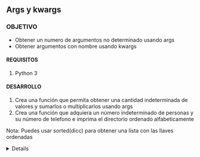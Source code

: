  
	
## Args y kwargs
### OBJETIVO 

- Obtener un numero de argumentos no determinado usando args
- Obtener argumentos con nombre usando kwargs

#### REQUISITOS 

1. Python 3 

#### DESARROLLO
1. Crea una función que permita obtener una cantidad indeterminada de valores y sumarlos o multiplicarlos usando args
2. Crea una función que adquiera un número indeterminado de personas y su número de telefono e imprima el directorio ordenado alfabeticamente

Nota: Puedes usar sorted(dicc) para obtener una lista con las llaves ordenadas


<details>
	Ejercicio 1 
	def reto1(operacion, *args):
		resultado = 0
		if operacion == '*':
			resultado = 1
		for arg in args:
			if operacion == '+':
				resultado += arg
			elif operacion == '*':
				resultado *= arg
		return resultado

	suma = reto1('+',2,3,4)
	multiplicacion = reto1('*',1,3,4)
	print(suma)
	print(multiplicacion)


	Ejercicio 2 
	def directorio1(**kwargs):
		ordenado = sorted(kwargs)
		for dato in ordenado:
			print(dato, kwargs[dato])    


	directorio1(Richie='12345', Daniela = '0987')


</details> 



